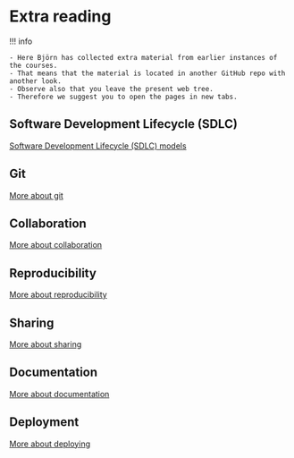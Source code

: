 # Extra reading

!!! info 

    - Here Björn has collected extra material from earlier instances of the courses.
    - That means that the material is located in another GitHub repo with another look.
    - Observe also that you leave the present web tree.
    - Therefore we suggest you to open the pages in new tabs.

## Software Development Lifecycle (SDLC)

[Software Development Lifecycle (SDLC) models](https://uppmax.github.io/programming_formalisms_intro/SDLC_models.html)

## Git

[More about git](https://uppmax.github.io/programming_formalisms_intro/git_deeper.html)

## Collaboration

[More about collaboration](https://uppmax.github.io/programming_formalisms_intro/collab_deeper.html)

## Reproducibility

[More about reproducibility](https://uppmax.github.io/programming_formalisms_intro/reproducible_deeper.html)

## Sharing

[More about sharing](https://uppmax.github.io/programming_formalisms_intro/sharing_deeper.html)

## Documentation

[More about documentation](https://uppmax.github.io/programming_formalisms_intro/documentation_deeper.html)

## Deployment

[More about deploying](https://uppmax.github.io/programming_formalisms_intro/deploy_deeper.html)

